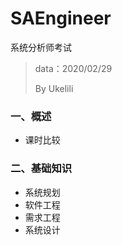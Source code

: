 # SAEngineer
系统分析师考试

> data：2020/02/29
>
> By Ukelili

### 一、概述

- 课时比较

### 二、基础知识

- 系统规划
- 软件工程
- 需求工程
- 系统设计